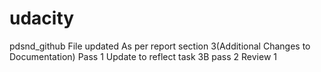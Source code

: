 # udacity
pdsnd_github
File updated As per report section 3(Additional Changes to Documentation) Pass 1
Update to reflect task 3B pass 2 Review 1
